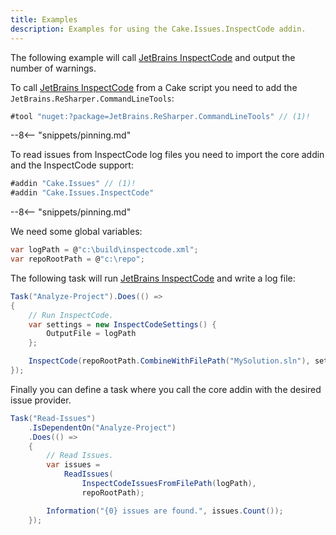 ```yaml
---
title: Examples
description: Examples for using the Cake.Issues.InspectCode addin.
---
```


The following example will call [JetBrains InspectCode] and output the number of warnings.

To call [JetBrains InspectCode] from a Cake script you need to add the `JetBrains.ReSharper.CommandLineTools`:

```csharp
#tool "nuget:?package=JetBrains.ReSharper.CommandLineTools" // (1)!
```

--8<-- "snippets/pinning.md"

To read issues from InspectCode log files you need to import the core addin and the InspectCode support:

```csharp
#addin "Cake.Issues" // (1)!
#addin "Cake.Issues.InspectCode"
```

--8<-- "snippets/pinning.md"

We need some global variables:

```csharp
var logPath = @"c:\build\inspectcode.xml";
var repoRootPath = @"c:\repo";
```

The following task will run [JetBrains InspectCode] and write a log file:

```csharp
Task("Analyze-Project").Does(() =>
{
    // Run InspectCode.
    var settings = new InspectCodeSettings() {
        OutputFile = logPath
    };

    InspectCode(repoRootPath.CombineWithFilePath("MySolution.sln"), settings);
});
```

Finally you can define a task where you call the core addin with the desired issue provider.

```csharp
Task("Read-Issues")
    .IsDependentOn("Analyze-Project")
    .Does(() =>
    {
        // Read Issues.
        var issues =
            ReadIssues(
                InspectCodeIssuesFromFilePath(logPath),
                repoRootPath);

        Information("{0} issues are found.", issues.Count());
    });
```

[JetBrains InspectCode]: https://www.jetbrains.com/help/resharper/InspectCode.html
